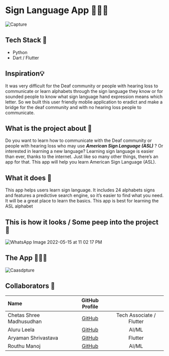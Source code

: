 # Sign Language App 👐👋🤘

<!-- ![original-5965121-1](https://user-images.githubusercontent.com/75165587/168610240-e7cdd703-1769-4209-a2bf-47bba71382be.jpg) -->

![Capture](https://user-images.githubusercontent.com/75165587/168613063-cfdf77ba-7771-4594-b46c-f555d827eec6.PNG)


## Tech Stack 🔨
  - Python
  - Dart / Flutter  

## Inspiration💡
It was very difficult for the Deaf community or people with hearing loss to communicate or learn alphabets through the sign language they know or for sounded people to know what sign language hand expression means which letter. So we built this user friendly moblie application to eradict and make a bridge for the deaf community and with no hearing loss people to communicate.


## What is the project about 🔧
Do you want to learn how to communicate with the Deaf community or people with hearing loss who may use ***American Sign Language (ASL)*** ? Or interested in learning a new language? Learning sign language is easier than ever, thanks to the internet. Just like so many other things, there’s an app for that. This app will help you learn American Sign Language (ASL).


## What it does 🧭
This app helps users learn sign language. It includes 24 alphabets signs and features a predictive search engine, so it’s easier to find what you need. It will be a great place to learn the basics. This app is best for learning the ASL alphabet 

## This is how it looks / Some peep into the project 💫
![WhatsApp Image 2022-05-15 at 11 02 17 PM](https://user-images.githubusercontent.com/75165587/168606552-c68029ce-a74d-4e09-91a6-cb8a6a9d9513.jpeg)

<!-- App icon 👁️
<img src="https://user-images.githubusercontent.com/75165587/149612182-8a76fbef-dfa5-46a5-b8e8-1e3f189997a3.jpeg" width="100"> -->

## The App 🤜🔥🤛
![Caasdpture](https://user-images.githubusercontent.com/75165587/168606683-f4791c54-0610-491b-b444-934ef813a7dc.PNG)


## Collaborators 🤖

| Name      | GitHub Profile     |   |
| :------------- | :----------: | :----------: |
|  Chetas Shree Madhusudhan   | [GitHub](https://github.com/ChetasShree) |  Tech Associate / Flutter |
|  Aluru Leela   | [GitHub](https://github.com/LEELARANIALURU) |  AI/ML |
|  Aryaman Shrivastava   | [GitHub](https://github.com/aryamanshrivastava) | Flutter |
|  Routhu Manoj   | [GitHub](https://github.com/Manoj-Routhu) |  AI/ML |

